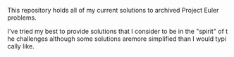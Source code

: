 This repository holds all of my current solutions to archived Project Euler problems.

I've tried my best to provide solutions that I consider to be in the "spirit" of the challenges although some solutions aremore simplified than I would typically like.
